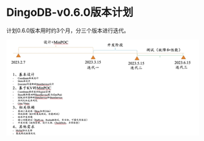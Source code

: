 # DingoDB-v0.6.0版本计划



计划0.6.0版本用时约3个月，分三个版本进行迭代。

![version_v0.6.0_plan](../images/version_v0.6.0_plan.jpg)

